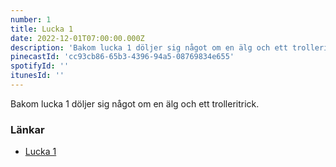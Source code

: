 ```yaml
---
number: 1
title: Lucka 1
date: 2022-12-01T07:00:00.000Z
description: 'Bakom lucka 1 döljer sig något om en älg och ett trolleritrick.'
pinecastId: 'cc93cb86-65b3-4396-94a5-08769834e655'
spotifyId: ''
itunesId: ''
---
```


Bakom lucka 1 döljer sig något om en älg och ett trolleritrick.

### Länkar

- [Lucka 1](https://marketplace.visualstudio.com/items?itemName=nicoespeon.abracadabra)
